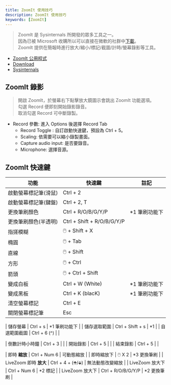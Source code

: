 ```yaml
---
title: ZoomIt 使用技巧
description: ZoomIt 使用技巧
keywords: [ZoomIt]
---
```



> ZoomIt 是 Sysinternals 所開發的眾多工具之一。   
> 因為已被 Microsoft 收購所以可以直接在微軟的社群中[下載](https://learn.microsoft.com/zh-tw/sysinternals/downloads/zoomit)。  
> ZoomIt 提供在簡報時進行放大/縮小/標記/截圖/計時/螢幕錄影等工具。  

* [ZoomIt 公用程式](https://learn.microsoft.com/zh-tw/windows/powertoys/zoomit)
* [Download](https://learn.microsoft.com/zh-tw/sysinternals/downloads/zoomit)
* [Sysinternals](https://learn.microsoft.com/zh-tw/sysinternals/)

## ZoomIt 錄影
> 開啟 ZoomIt，於螢幕右下點擊放大鏡圖示會跳出 ZoomIt 功能選項。  
> 勾選 Record 便即刻開始錄影錄音。  
> 取消勾選 Record 可中斷錄製。  

* Record 參數: 進入 Options 後選擇 Record Tab
    * Record Toggle : 自訂啟動快速鍵，預設為 Ctrl + 5。
    * Scaling: 依需要可以縮小錄製畫面。
    * Capture audio input: 是否要錄音。
    * Microphone: 選擇音源。


## ZoomIt 快速鍵

| 功能 | 快速鍵 | 註記 |
|  ---- | ---- | ---- |  
|  啟動螢幕標記筆(滑鼠) | Ctrl + 2 |  |
|  啟動螢幕標記筆(鍵盤) | Ctrl + 2, T | | 
|  更換筆刷顏色 | Ctrl + R/O/B/G/Y/P | *1 筆刷功能下 |
|  更換筆刷顏色(半透明) | Ctrl + Shift + R/O/B/G/Y/P |  |
|  指搓模糊 | 🖱️ + Shift + X |  |
|  橢圓 | 🖱️ + Tab |  |
|  直線 | 🖱️ + Shift |  |
|  方形 | 🖱️ + Ctrl |  |
|  箭頭 | 🖱️ + Ctrl + Shift |  |
|  變成白板 | Ctrl + W (White) |  *1 筆刷功能下 |
|  變成黑板 | Ctrl + K (blacK) |  *1 筆刷功能下 |
|  清空螢幕標記 | Ctrl + E |  |
|  關閉螢幕標記筆 | Esc |  |

|  儲存螢幕 | Ctrl + s | *1 筆刷功能下 |
|  儲存選取範圍 | Ctrl + Shift + s | *1 |
|  自選範圍截圖 | Ctrl + 6 (^) |  |

|  倒數計時小時鐘 | Ctrl + 3 |  |
|  開始錄影 | Ctrl + 5 |  |
|  結束錄影 | Ctrl + 5 |  |

|  即時 __縮放__ | Ctrl + Num 6 | 可動態縮放  |
|  即時縮放下 | 🖱️ X 2 | *3 更換筆刷  |
|  LiveZoom 即時 __放大__ | Ctrl + 4 + (🡱/🡳)  | 無法動態改變縮放  |
|  LiveZoom 放大下 |  Ctrl + Num 6  |  *2 標記 |
|  LiveZoom 放大下 |  Ctrl +  R/O/B/G/Y/P  |  *2 更換筆刷 |

